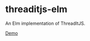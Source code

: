 # threaditjs-elm

An Elm implementation of ThreadItJS.

[Demo](http://elm.threaditjs.benpaulhanna.com/)
